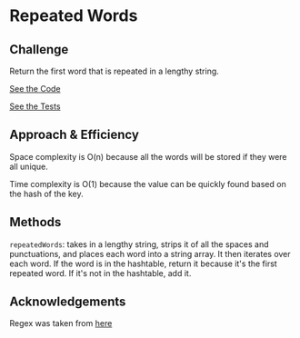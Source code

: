 # Repeated Words

## Challenge
Return the first word that is repeated in a lengthy string.

[See the Code](src/main/java/hashtable/RepeatedWord.java)

[See the Tests](src/test/java/hashtable/RepeatedWordTest.java)

## Approach & Efficiency
Space complexity is O(n) because all the words will be stored if they were all unique.

Time complexity is O(1) because the value can be quickly found based on the hash of the key.

## Methods
```repeatedWords```: takes in a lengthy string, strips it of all the spaces and punctuations, and places each word into a string array.  It then iterates over each word.  If the word is in the hashtable, return it because it's the first repeated word.  If it's not in the hashtable, add it.

## Acknowledgements
Regex was taken from [here](https://stackoverflow.com/questions/7384791/splitting-strings-through-regular-expressions-by-punctuation-and-whitespace-etc)
